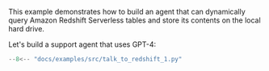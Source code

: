 This example demonstrates how to build an agent that can dynamically query Amazon Redshift Serverless tables and store its contents on the local hard drive.

Let's build a support agent that uses GPT-4:

```python
--8<-- "docs/examples/src/talk_to_redshift_1.py"
```
